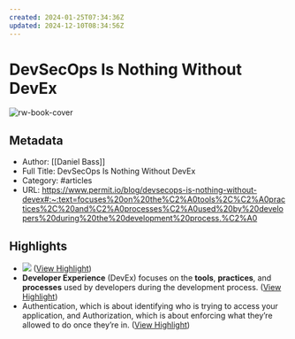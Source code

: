 ```yaml
---
created: 2024-01-25T07:34:36Z
updated: 2024-12-10T08:34:56Z
---
```

# DevSecOps Is Nothing Without DevEx

![rw-book-cover](https://media.graphassets.com/oE5bi0tqSOWN03928P68)

## Metadata
- Author: [[Daniel Bass]]
- Full Title: DevSecOps Is Nothing Without DevEx
- Category: #articles
- URL: https://www.permit.io/blog/devsecops-is-nothing-without-devex#:~:text=focuses%20on%20the%C2%A0tools%2C%C2%A0practices%2C%20and%C2%A0processes%C2%A0used%20by%20developers%20during%20the%20development%20process.%C2%A0

## Highlights
- ![](https://www.permit.io/_next/image?url=https%3A%2F%2Fmedia.graphassets.com%2FoE5bi0tqSOWN03928P68&w=3840&q=60) ([View Highlight](https://read.readwise.io/read/01hmrtjn5kqay3qhb8fhmj9be0))
- **Developer Experience** (DevEx) focuses on the **tools**, **practices**, and **processes** used by developers during the development process. ([View Highlight](https://read.readwise.io/read/01hmrtk5m4b3mxg0s0w94y99bk))
- Authentication, which is about identifying who is trying to access your application, and Authorization, which is about enforcing what they’re allowed to do once they’re in. ([View Highlight](https://read.readwise.io/read/01hmrtn3kvc8wtqcy810sdvbfp))
